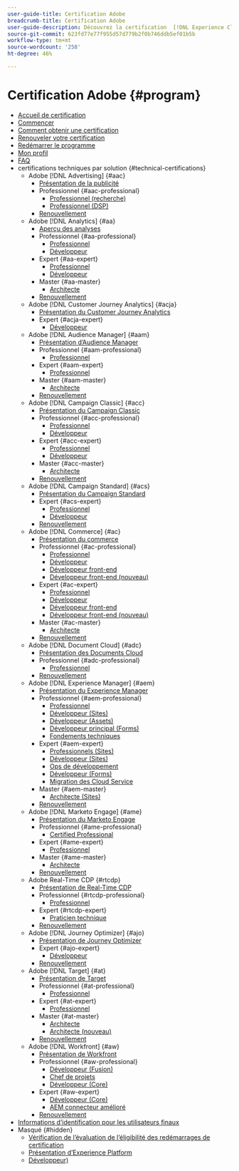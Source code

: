 ```yaml
---
user-guide-title: Certification Adobe
breadcrumb-title: Certification Adobe
user-guide-description: Découvrez la certification  [!DNL Experience Cloud]  sur Adobe. Découvrez ce que la certification peut vous apporter.
source-git-commit: 623fd77e77f955d57d779b2f0b746ddb5ef01b5b
workflow-type: tm+mt
source-wordcount: '258'
ht-degree: 46%

---
```



# Certification Adobe {#program}

+ [Accueil de certification](overview.md)
+ [Commencer](getting-started.md)
+ [Comment obtenir une certification](how-to-get-certified.md)
+ [Renouveler votre certification](renew.md)
+ [Redémarrer le programme](restart-program.md)
+ [Mon profil](my-profile.md)
+ [FAQ](faq.md)
+ certifications techniques par solution {#technical-certifications}
   + Adobe [!DNL Advertising] {#aac}
      + [Présentation de la publicité](/help/certifications/aac/aac-overview.md)
      + Professionnel {#aac-professional}
         + [Professionnel (recherche)](/help/certifications/aac/aac-search-p-business.md)
         + [Professionnel (DSP)](/help/certifications/aac/aac-dsp-p-business.md)
      + [Renouvellement](/help/certifications/aac/aac-renew.md)
   + Adobe [!DNL Analytics] {#aa}
      + [Aperçu des analyses](/help/certifications/aa/aa-overview.md)
      + Professionnel {#aa-professional}
         + [Professionnel](/help/certifications/aa/aa-p-business.md)
         + [Développeur](/help/certifications/aa/aa-p-developer.md)
      + Expert {#aa-expert}
         + [Professionnel](/help/certifications/aa/aa-e-business.md)
         + [Développeur](/help/certifications/aa/aa-e-developer.md)
      + Master {#aa-master}
         + [Architecte](/help/certifications/aa/aa-m-architect.md)
      + [Renouvellement](/help/certifications/aa/aa-renew.md)
   + Adobe [!DNL Customer Journey Analytics] {#acja}
      + [Présentation du Customer Journey Analytics](/help/certifications/acja/acja-overview.md)
      + Expert {#acja-expert}
         + [Développeur](/help/certifications/acja/acja-e-developer.md)
   + Adobe [!DNL Audience Manager] {#aam}
      + [Présentation d’Audience Manager](/help/certifications/aam/aam-overview.md)
      + Professionnel {#aam-professional}
         + [Professionnel](/help/certifications/aam/aam-p-business.md)
      + Expert {#aam-expert}
         + [Professionnel](/help/certifications/aam/aam-e-business.md)
      + Master {#aam-master}
         + [Architecte](/help/certifications/aam/aam-m-architect.md)
      + [Renouvellement](/help/certifications/aam/aam-renew.md)
   + Adobe [!DNL Campaign Classic] {#acc}
      + [Présentation du Campaign Classic](/help/certifications/acc/acc-overview.md)
      + Professionnel {#acc-professional}
         + [Professionnel](/help/certifications/acc/acc-p-business.md)
         + [Développeur](/help/certifications/acc/acc-p-developer.md)
      + Expert {#acc-expert}
         + [Professionnel](/help/certifications/acc/acc-e-business.md)
         + [Développeur](/help/certifications/acc/acc-e-developer.md)
      + Master {#acc-master}
         + [Architecte](/help/certifications/acc/acc-m-developer.md)
      + [Renouvellement](/help/certifications/acc/acc-renew.md)
   + Adobe [!DNL Campaign Standard] {#acs}
      + [Présentation du Campaign Standard](/help/certifications/acs/acs-overview.md)
      + Expert {#acs-expert}
         + [Professionnel](/help/certifications/acs/acs-e-business.md)
         + [Développeur](/help/certifications/acs/acs-e-developer.md)
      + [Renouvellement](/help/certifications/acs/acs-renew.md)
   + Adobe [!DNL Commerce] {#ac}
      + [Présentation du commerce](/help/certifications/ac/ac-overview.md)
      + Professionnel {#ac-professional}
         + [Professionnel](/help/certifications/ac/ac-p-business.md)
         + [Développeur](/help/certifications/ac/ac-p-developer.md)
         + [Développeur front-end](/help/certifications/ac/ac-p-fedeveloper.md)
         + [Développeur front-end (nouveau)](/help/certifications/ac/ac-p-fedeveloper0623.md)
      + Expert {#ac-expert}
         + [Professionnel](/help/certifications/ac/ac-e-business.md)
         + [Développeur](/help/certifications/ac/ac-e-developer.md)
         + [Développeur front-end](/help/certifications/ac/ac-e-fedeveloper.md)
         + [Développeur front-end (nouveau)](/help/certifications/ac/ac-e-fedeveloper0623.md)
      + Master {#ac-master}
         + [Architecte](/help/certifications/ac/ac-m-architect.md)
      + [Renouvellement](/help/certifications/ac/ac-renew.md)
   + Adobe [!DNL Document Cloud] {#adc}
      + [Présentation des Documents Cloud](/help/certifications/adc/adc-overview.md)
      + Professionnel {#adc-professional}
         + [Professionnel](/help/certifications/adc/adc-p-business.md)
      + [Renouvellement](/help/certifications/adc/adc-renew.md)
   + Adobe [!DNL Experience Manager] {#aem}
      + [Présentation du Experience Manager](/help/certifications/aem/aem-overview.md)
      + Professionnel {#aem-professional}
         + [Professionnel](/help/certifications/aem/aem-p-business.md)
         + [Développeur (Sites)](/help/certifications/aem/aem-sites-p-developer.md)
         + [Développeur (Assets)](/help/certifications/aem/aem-assets-p-developer.md)
         + [Développeur principal (Forms)](/help/certifications/aem/aem-forms-p-bedeveloper.md)
         + [Fondements techniques](/help/certifications/aem/aem-p-foundations.md)
      + Expert {#aem-expert}
         + [Professionnels (Sites)](/help/certifications/aem/aem-sites-e-business.md)
         + [Développeur (Sites)](/help/certifications/aem/aem-sites-e-developer.md)
         + [Ops de développement](/help/certifications/aem/aem-devops-e-engineer.md)
         + [Développeur (Forms)](/help/certifications/aem/aem-forms-e-developer.md)
         + [Migration des Cloud Service](/help/certifications/aem/aem-cs-e-migration.md)
      + Master {#aem-master}
         + [Architecte (Sites)](/help/certifications/aem/aem-sites-m-architect.md)
      + [Renouvellement](/help/certifications/aem/aem-renew.md)
   + Adobe [!DNL Marketo Engage] {#ame}
      + [Présentation du Marketo Engage](/help/certifications/ame/ame-overview.md)
      + Professionnel {#ame-professional}
         + [Certified Professional](/help/certifications/ame/ame-p.md)
      + Expert {#ame-expert}
         + [Professionnel](/help/certifications/ame/ame-e-business.md)
      + Master {#ame-master}
         + [Architecte](/help/certifications/ame/ame-m-architect.md)
      + [Renouvellement](/help/certifications/ame/ame-renew.md)
   + Adobe Real-Time CDP {#rtcdp}
      + [Présentation de Real-Time CDP](/help/certifications/rtcdp/rtcdp-overview.md)
      + Professionnel {#rtcdp-professional}
         + [Professionnel](/help/certifications/rtcdp/rtcdp-p-business.md)
      + Expert {#rtcdp-expert}
         + [Praticien technique](/help/certifications/rtcdp/rtcdp-e-technical.md)
      + [Renouvellement](/help/certifications/rtcdp/rtcdp-renew.md)
   + Adobe [!DNL Journey Optimizer] {#ajo}
      + [Présentation de Journey Optimizer](/help/certifications/ajo/ajo-overview.md)
      + Expert {#ajo-expert}
         + [Développeur](/help/certifications/ajo/ajo-e-developer.md)
      + [Renouvellement](/help/certifications/ajo/ajo-renew.md)
   + Adobe [!DNL Target] {#at}
      + [Présentation de Target](/help/certifications/at/at-overview.md)
      + Professionnel {#at-professional}
         + [Professionnel](/help/certifications/at/at-p-business.md)
      + Expert {#at-expert}
         + [Professionnel](/help/certifications/at/at-e-business.md)
      + Master {#at-master}
         + [Architecte](/help/certifications/at/at-m-architect.md)
         + [Architecte (nouveau)](/help/certifications/at/at-m-architect0623.md)
      + [Renouvellement](/help/certifications/at/at-renew.md)
   + Adobe [!DNL Workfront] {#aw}
      + [Présentation de Workfront](/help/certifications/aw/aw-overview.md)
      + Professionnel {#aw-professional}
         + [Développeur (Fusion)](/help/certifications/aw/aw-fusion-p-developer.md)
         + [Chef de projets](/help/certifications/aw/aw-p-project-manager.md)
         + [Développeur (Core)](/help/certifications/aw/aw-core-p-developer.md)
      + Expert {#aw-expert}
         + [Développeur (Core)](/help/certifications/aw/aw-core-e-developer.md)
         + [AEM connecteur amélioré](/help/certifications/aw/aw-aem-e-connector.md)
      + [Renouvellement](/help/certifications/aw/aw-renew.md)
+ [Informations d’identification pour les utilisateurs finaux](https://learning.adobe.com/certification/credentials)
+ Masqué {#hidden}
   + [Vérification de l’évaluation de l’éligibilité des redémarrages de certification](exam-eligibility-check.md)
   + [Présentation d’Experience Platform](/help/certifications/aep/aep-overview.md)
   + [Développeur)](/help/certifications/aep/aep-e-foundations.md)